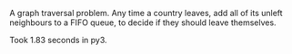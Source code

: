 A graph traversal problem. Any time a country leaves, add all of its unleft neighbours to a FIFO queue, to decide if they should leave themselves.

Took 1.83 seconds in py3.
